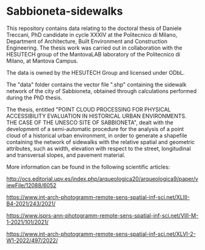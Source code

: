 # Sabbioneta-sidewalks

This repository contains data relating to the doctoral thesis of Daniele Treccani, PhD candidate in cycle XXXIV at the Politecnico di Milano, Department of Architecture, Built Environment and Construction Engineering. The thesis work was carried out in collaboration with the HESUTECH group of the MantovaLAB laboratory of the Politecnico di Milano, at Mantova Campus.

The data is owned by the HESUTECH Group and licensed under ODbL.

The "data" folder contains the vector file ".shp" containing the sidewalk network of the city of Sabbioneta, obtained through calculations performed during the PhD thesis.

The thesis, entitled "POINT CLOUD PROCESSING FOR PHYSICAL ACCESSIBILITY EVALUATION IN HISTORICAL URBAN ENVIRONMENTS. THE CASE OF THE UNESCO SITE OF SABBIONETA", dealt with the development of a semi-automatic procedure for the analysis of a point cloud of a historical urban environment, in order to generate a shapefile containing the network of sidewalks with the relative spatial and geometric attributes, such as width, elevation with respect to the street, longitudinal and transversal slopes, and pavement material.

More information can be found in the following scientific articles:

http://ocs.editorial.upv.es/index.php/arqueologica20/arqueologica9/paper/viewFile/12088/6052

https://www.int-arch-photogramm-remote-sens-spatial-inf-sci.net/XLIII-B4-2021/243/2021/

https://www.isprs-ann-photogramm-remote-sens-spatial-inf-sci.net/VIII-M-1-2021/101/2021/

https://www.int-arch-photogramm-remote-sens-spatial-inf-sci.net/XLVI-2-W1-2022/497/2022/



